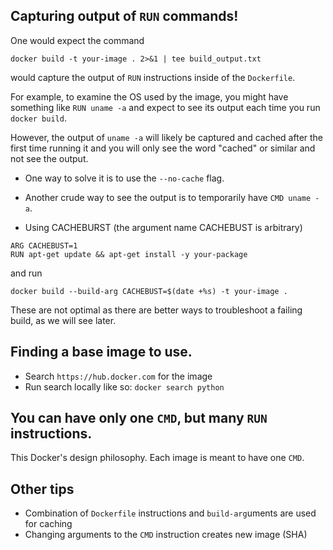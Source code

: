 
## Capturing output of `RUN` commands!
One would expect the command
```
docker build -t your-image . 2>&1 | tee build_output.txt
```
would capture the output of `RUN` instructions inside of the `Dockerfile`.

For example, to examine the OS used by the image, you might have something like `RUN uname -a` and expect to see its output each time you run `docker build`. 

However, the output of `uname -a` will likely be captured and cached after the first time running it and you will only see the word "cached" or similar and not see the output.

- One way to solve it is to use the `--no-cache` flag.

- Another crude way to see the output is to temporarily have `CMD uname -a`. 

- Using CACHEBURST (the argument name CACHEBUST is arbitrary)
```
ARG CACHEBUST=1
RUN apt-get update && apt-get install -y your-package
```
and run
```
docker build --build-arg CACHEBUST=$(date +%s) -t your-image .
```

These are not optimal as there are better ways to troubleshoot a failing build, as we will see later.

## Finding a base image to use.
- Search `https://hub.docker.com` for the image
- Run search locally like so: `docker search python`

## You can have only one `CMD`, but many `RUN` instructions.
This Docker's design philosophy. Each image is meant to have one `CMD`.

## Other tips
- Combination of `Dockerfile` instructions and `build-arg`uments are used for caching
- Changing arguments to the `CMD` instruction creates new image (SHA)
